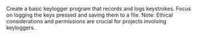 Create a basic keylogger program that records and logs keystrokes. Focus on logging the keys pressed and saving them to a file.
Note: Ethical considerations and permissions are crucial for projects involving keyloggers.
